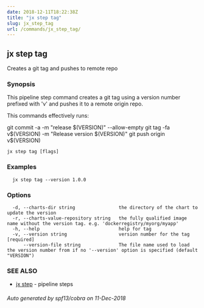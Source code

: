 ```yaml
---
date: 2018-12-11T18:22:38Z
title: "jx step tag"
slug: jx_step_tag
url: /commands/jx_step_tag/
---
```

## jx step tag

Creates a git tag and pushes to remote repo

### Synopsis

This pipeline step command creates a git tag using a version number prefixed with 'v' and pushes it to a remote origin repo. 

This commands effectively runs: 

git commit -a -m "release $(VERSION)" --allow-empty git tag -fa v$(VERSION) -m "Release version $(VERSION)" git push origin v$(VERSION)

```
jx step tag [flags]
```

### Examples

```
  jx step tag --version 1.0.0
```

### Options

```
  -d, --charts-dir string                the directory of the chart to update the version
  -r, --charts-value-repository string   the fully qualified image name without the version tag. e.g. 'dockerregistry/myorg/myapp'
  -h, --help                             help for tag
  -v, --version string                   version number for the tag [required]
      --version-file string              The file name used to load the version number from if no '--version' option is specified (default "VERSION")
```

### SEE ALSO

* [jx step](/commands/jx_step/)	 - pipeline steps

###### Auto generated by spf13/cobra on 11-Dec-2018
